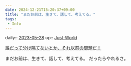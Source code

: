 ```yaml
---
date: 2024-12-21T15:20:37+09:00
title: "まだお前は、生きて、話して、考えてる。"
tags:
 - Info
---
```


daily:: [2023-05-28](/Daily_Note/2023-05-28.md)
up:: [Just-World](../Bar/Novel/Just-World/Just-World.md)

[誰だって分け隔てないとか、それ以前の問題だ！](誰だって分け隔てないとか、それ以前の問題だ！.md)

まだお前は、生きて、話して、考えてる。
だったらやれるさ。